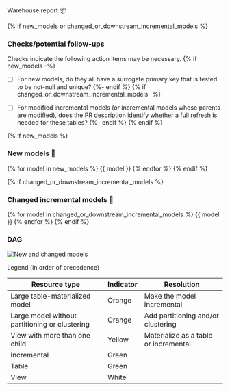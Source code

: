 Warehouse report 📦

{% if new_models or changed_or_downstream_incremental_models %}
### Checks/potential follow-ups

Checks indicate the following action items may be necessary.
{% if new_models -%}
- [ ] For new models, do they all have a surrogate primary key that is tested to be not-null and unique?
{%- endif %}
{% if changed_or_downstream_incremental_models -%}
- [ ] For modified incremental models (or incremental models whose parents are modified), does the PR description identify whether a full refresh is needed for these tables?
{%- endif %}
{% endif %}


{% if new_models %}

### New models 🌱

{% for model in new_models %}
{{ model }}
{% endfor %}
{% endif %}

{% if changed_or_downstream_incremental_models %}

### Changed incremental models 🔀

{% for model in changed_or_downstream_incremental_models %}
{{ model }}
{% endfor %}
{% endif %}

### DAG

![](./dag.png "New and changed models")

Legend (in order of precedence)

| Resource type                                  | Indicator | Resolution                            |
|------------------------------------------------|-----------|---------------------------------------|
| Large table-materialized model                 | Orange    | Make the model incremental            |
| Large model without partitioning or clustering | Orange    | Add partitioning and/or clustering    |
| View with more than one child                  | Yellow    | Materialize as a table or incremental |
| Incremental                                    | Green     |                                       |
| Table                                          | Green     |                                       |
| View                                           | White     |                                       |
